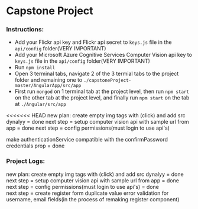 # Capstone Project

### Instructions:
* Add your Flickr api key and Flickr api secret to ```keys.js``` file in the ```api/config``` folder(VERY IMPORTANT)<br>
* Add your Microsoft Azure Cognitive Services Computer Vision api key to ```keys.js``` file in the ```api/config``` folder(VERY IMPORTANT)<br>
* Run ```npm install```<br>
* Open 3 terminal tabs, navigate 2 of the 3 termial tabs to the project folder and remaining one to ```./capstoneProject-master/AngularApp/src/app```<br>
* First run ```mongod``` on 1 terminal tab at the project level, then run ```npm start``` on the other tab at the project level, and finally run ```npm start``` on the tab at ```./Angular/src/app```

<<<<<<< HEAD
new plan: create empty img tags with (click) and add src dynalyy = done
next step = setup computer vision api with sample url from app = done
next step = config permissions(must login to use api's)
 
make authenticationService compatible with the confirmPassword credentials prop = done



### Project Logs:<br>
new plan: create empty img tags with (click) and add src dynalyy = done<br>
next step = setup computer vision api with sample url from app = done<br>
next step = config permissions(must login to use api's) = done<br>
next step = create register form duplicate value error validation for username, email fields(in the process of remaking register component)





